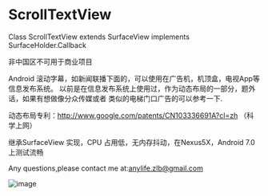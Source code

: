 # ScrollTextView
Class ScrollTextView extends SurfaceView implements SurfaceHolder.Callback

非中国区不可用于商业项目

Android 滚动字幕，如新闻联播下面的，可以使用在广告机，机顶盒，电视App等信息发布系统。
以前是在信息发布系统上使用过，作为动态布局的一部分，题外话，如果有想做像分众传媒或者
类似的电梯门口广告的可以参考一下.

动态布局专利：http://www.google.com/patents/CN103336691A?cl=zh （科学上网）


继承SurfaceView 实现，CPU 占用低，无内存抖动，在Nexus5X，Android 7.0 上测试流畅

Any questions,please contact me at:anylife.zlb@gmail.com


![image](https://github.com/AnyLifeZLB/ScrollTextView/raw/master/GIF.gif)
